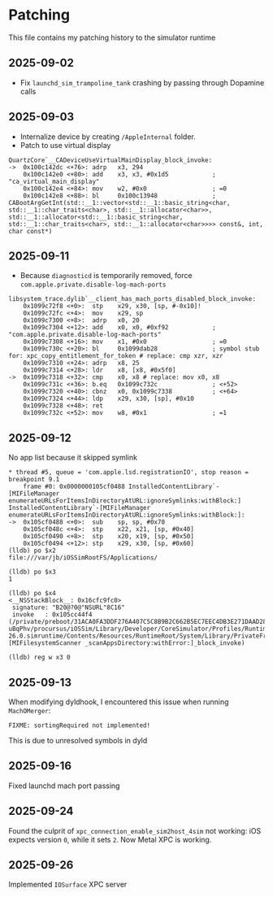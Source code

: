 # Patching
This file contains my patching history to the simulator runtime

## 2025-09-02
- Fix `launchd_sim_trampoline_tank` crashing by passing through Dopamine calls

## 2025-09-03
- Internalize device by creating `/AppleInternal` folder.
- Patch to use virtual display
```
QuartzCore`__CADeviceUseVirtualMainDisplay_block_invoke:
->  0x100c142dc <+76>: adrp   x3, 294
    0x100c142e0 <+80>: add    x3, x3, #0x1d5            ; "ca_virtual_main_display"
    0x100c142e4 <+84>: mov    w2, #0x0                  ; =0 
    0x100c142e8 <+88>: bl     0x100c13948               ; CABootArgGetInt(std::__1::vector<std::__1::basic_string<char, std::__1::char_traits<char>, std::__1::allocator<char>>, std::__1::allocator<std::__1::basic_string<char, std::__1::char_traits<char>, std::__1::allocator<char>>>> const&, int, char const*)
```

## 2025-09-11
- Because `diagnosticd` is temporarily removed, force `com.apple.private.disable-log-mach-ports`
```
libsystem_trace.dylib`__client_has_mach_ports_disabled_block_invoke:
    0x1099c72f8 <+0>:  stp    x29, x30, [sp, #-0x10]!
    0x1099c72fc <+4>:  mov    x29, sp
    0x1099c7300 <+8>:  adrp   x0, 20
    0x1099c7304 <+12>: add    x0, x0, #0xf92            ; "com.apple.private.disable-log-mach-ports"
    0x1099c7308 <+16>: mov    x1, #0x0                  ; =0 
    0x1099c730c <+20>: bl     0x1099dab28               ; symbol stub for: xpc_copy_entitlement_for_token # replace: cmp xzr, xzr
    0x1099c7310 <+24>: adrp   x8, 25
    0x1099c7314 <+28>: ldr    x8, [x8, #0x5f0]
->  0x1099c7318 <+32>: cmp    x0, x8 # replace: mov x0, x8
    0x1099c731c <+36>: b.eq   0x1099c732c               ; <+52>
    0x1099c7320 <+40>: cbnz   x0, 0x1099c7338           ; <+64>
    0x1099c7324 <+44>: ldp    x29, x30, [sp], #0x10
    0x1099c7328 <+48>: ret    
    0x1099c732c <+52>: mov    w8, #0x1                  ; =1 
```

## 2025-09-12
No app list because it skipped symlink
```
* thread #5, queue = 'com.apple.lsd.registrationIO', stop reason = breakpoint 9.1
    frame #0: 0x0000000105cf0488 InstalledContentLibrary`-[MIFileManager enumerateURLsForItemsInDirectoryAtURL:ignoreSymlinks:withBlock:]
InstalledContentLibrary`-[MIFileManager enumerateURLsForItemsInDirectoryAtURL:ignoreSymlinks:withBlock:]:
->  0x105cf0488 <+0>:  sub    sp, sp, #0x70
    0x105cf048c <+4>:  stp    x22, x21, [sp, #0x40]
    0x105cf0490 <+8>:  stp    x20, x19, [sp, #0x50]
    0x105cf0494 <+12>: stp    x29, x30, [sp, #0x60]
(lldb) po $x2
file:///var/jb/iOSSimRootFS/Applications/

(lldb) po $x3
1

(lldb) po $x4
<__NSStackBlock__: 0x16cfc9fc0>
 signature: "B20@?0@"NSURL"8C16"
 invoke   : 0x105cc44f4 (/private/preboot/31ACA0FA3DDF276A407C5C8B9B2C662B5EC7EEC4DB3E271DAAD289B2BE6214306D453EB8740C55EE18DA7FC691498195/dopamine-uBqPhv/procursus/iOSSim/Library/Developer/CoreSimulator/Profiles/Runtimes/iOS 26.0.simruntime/Contents/Resources/RuntimeRoot/System/Library/PrivateFrameworks/InstalledContentLibrary.framework/InstalledContentLibrary`__52-[MIFilesystemScanner _scanAppsDirectory:withError:]_block_invoke)

(lldb) reg w x3 0
```

## 2025-09-13
When modifying dyldhook, I encountered this issue when running `MachOMerger`:
```
FIXME: sortingRequired not implemented!
```
This is due to unresolved symbols in dyld

## 2025-09-16
Fixed launchd mach port passing

## 2025-09-24
Found the culprit of `xpc_connection_enable_sim2host_4sim` not working: iOS expects version `0`, while it sets `2`. Now Metal XPC is working.

## 2025-09-26
Implemented `IOSurface` XPC server
